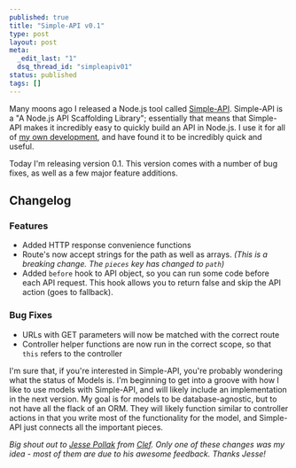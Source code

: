 ```yaml
---
published: true
title: "Simple-API v0.1"
type: post
layout: post
meta:
  _edit_last: "1"
  dsq_thread_id: "simpleapiv01"
status: published
tags: []
---
```


Many moons ago I released a Node.js tool called [Simple-API](https://github.com/josephwegner/simple-api).  Simple-API is a "A Node.js API Scaffolding Library"; essentially that means that Simple-API makes it incredibly easy to quickly build an API in Node.js.  I use it for all of [my own development](https://joewegner.com/blog/how-i-develop-websites/), and have found it to be incredibly quick and useful.

<!--more-->

Today I'm releasing version 0.1.  This version comes with a number of bug fixes, as well as a few major feature additions.

## Changelog

### Features
- Added HTTP response convenience functions
- Route's now accept strings for the path as well as arrays. *(This is a breaking change.  The `pieces` key has changed to `path`)*
- Added `before` hook to API object, so you can run some code before each API request.  This hook allows you to return false and skip the API action (goes to fallback).

### Bug Fixes
- URLs with GET parameters will now be matched with the correct route
- Controller helper functions are now run in the correct scope, so that `this` refers to the controller

I'm sure that, if you're interested in Simple-API, you're probably wondering what the status of Models is.  I'm beginning to get into a groove with how I like to use models with Simple-API, and will likely include an implementation in the next version.  My goal is for models to be database-agnostic, but to not have all the flack of an ORM.  They will likely function similar to controller actions in that you write most of the functionality for the model, and Simple-API just connects all the important pieces.

*Big shout out to [Jesse Pollak](https://www.twitter.com/jessepollak) from [Clef](https://getclef.com).  Only one of these changes was my idea - most of them are due to his awesome feedback. Thanks Jesse!*
